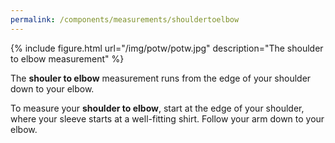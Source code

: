 ```yaml
---
permalink: /components/measurements/shouldertoelbow
---
```

{% include figure.html url="/img/potw/potw.jpg" description="The shoulder to elbow measurement" %}

The **shouler to elbow** measurement runs from the edge of your shoulder down to your elbow.

To measure your **shoulder to elbow**, start at the edge of your shoulder, where your sleeve starts at a well-fitting shirt. Follow your arm down to your elbow.

